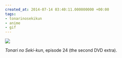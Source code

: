 ```yaml
---
created_at: 2014-07-14 03:40:11.000000000 +00:00
tags:
- tonarinosekikun
- anime
- gif
---
```


![](/blog/media/tumblr_n8oniz9wxK1qim2zwo1_500.gif)

*Tonari no Seki-kun*, episode 24 (the second DVD extra).
